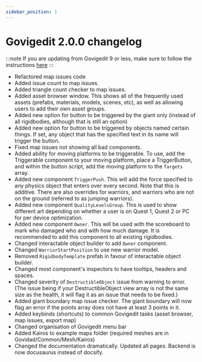 ```yaml
---
sidebar_position: 1
---
```

# Govigedit 2.0.0 changelog

:::note
If you are updating from Govigedit 9 or less, make sure to follow the instructions [here](guides/updating)
:::

- Refactored map issues code
- Added issue count to map issues. 
- Added triangle count checker to map issues. 
- Added asset browser window. This shows all of the frequently used assets (prefabs, materials, models, scenes, etc), as well as allowing users to add their own asset groups. 
- Added new option for button to be triggered by the giant only (instead of all rigidbodies, although that is still an option)
- Added new option for button to be triggered by objects named certain things. If set, any object that has the specified text in its name will trigger the button.
- Fixed map issues not showing all bad components.
- Added ability for moving platforms to be triggerable. To use, add the Triggerable component to your moving platform, place a TriggerButton, and within the button script, add the moving platform to the `Targets` array. 
- Added new component `TriggerPush`. This will add the force specified to any physics object that enters over every second. Note that this is additive. There are also overrides for warriors, and warriors who are not on the ground (referred to as jumping warriors). 
- Added new component `QualityLevelsGroup`. This is used to show different art depending on whether a user is on Quest 1, Quest 2 or PC for per device optimization. 
- Added new component `Owner`. This will be used with the scoreboard to mark who damaged who and with how much damage. It is recommended to add this component to all existing rigidbodies. 
- Changed interactable object builder to add `Owner` component. 
- Changed `WarriorStartPosition` to use new warrior model.
- Removed `RigidbodyTemplate` prefab in favour of interactable object builder. 
- Changed most component's inspectors to have tooltips, headers and spaces.
- Changed severity of `DestructibleObject` issue from warning to error. (The issue being if your DestructibleObject view array is not the same size as the health, it will flag it as an issue that needs to be fixed.)
- Added giant boundary map issue checker. The giant boundary will now flag an error if the points array does not have at least 3 points in it.
- Added keybinds (shortcuts) to common Govigedit tasks (asset browser, map issues, export map)
- Changed organisation of Govigedit menu bar
- Added Kairos to example maps folder (required meshes are in Govidad/Common/Mesh/Kairos)
- Changed the documentation dramatically. Updated all pages. Backend is now docusaurus instead of docsify.
